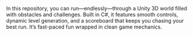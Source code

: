 In this repository, you can run—endlessly—through a Unity 3D world filled with obstacles and challenges. Built in C#, it features smooth controls, dynamic level generation, and a scoreboard that keeps you chasing your best run. It’s fast-paced fun wrapped in clean game mechanics.
